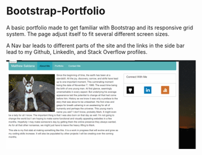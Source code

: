 # Bootstrap-Portfolio

A basic portfolio made to get familiar with Bootstrap and its responsive grid system.  The page adjust itself to fit several different screen sizes. 

A Nav bar leads to different parts of the site and the links in the side bar lead to my Github, LinkedIn, and Stack Overflow profiles.

![Bootstrap Portfolio](./assets/BootstrapPort.gif)